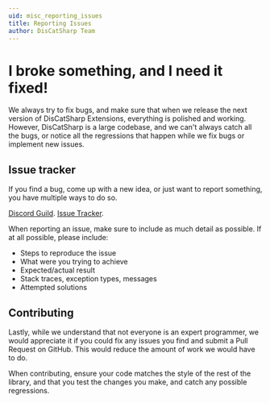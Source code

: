 ```yaml
---
uid: misc_reporting_issues
title: Reporting Issues
author: DisCatSharp Team
---
```


# I broke something, and I need it fixed!

We always try to fix bugs, and make sure that when we release the next version of DisCatSharp Extensions, everything is polished and
working. However, DisCatSharp is a large codebase, and we can't always catch all the bugs, or notice all the regressions
that happen while we fix bugs or implement new issues.

## Issue tracker

If you find a bug, come up with a new idea, or just want to report something, you have multiple ways to do so.

[Discord Guild](https://discord.gg/RXA6u3jxdU "DisCatSharp Support Guild").
[Issue Tracker](https://github.com/Aiko-IT-Systems/DisCatSharp.Extensions/issues/new/choose "DisCatSharp Extensions Issues").

When reporting an issue, make sure to include as much detail as possible. If at all possible, please include:

-   Steps to reproduce the issue
-   What were you trying to achieve
-   Expected/actual result
-   Stack traces, exception types, messages
-   Attempted solutions

## Contributing

Lastly, while we understand that not everyone is an expert programmer, we would appreciate it if you could fix any issues you
find and submit a Pull Request on GitHub. This would reduce the amount of work we would have to do.

When contributing, ensure your code matches the style of the rest of the library, and that you test the changes you make, and
catch any possible regressions.
